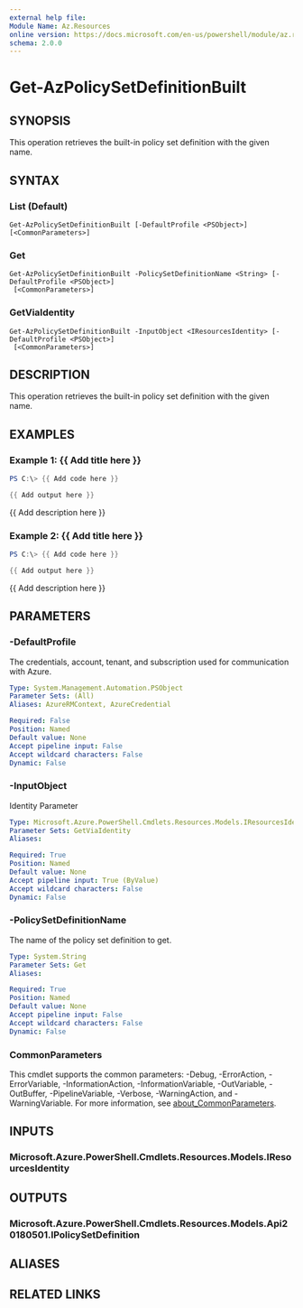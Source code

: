 ```yaml
---
external help file:
Module Name: Az.Resources
online version: https://docs.microsoft.com/en-us/powershell/module/az.resources/get-azpolicysetdefinitionbuilt
schema: 2.0.0
---
```


# Get-AzPolicySetDefinitionBuilt

## SYNOPSIS
This operation retrieves the built-in policy set definition with the given name.

## SYNTAX

### List (Default)
```
Get-AzPolicySetDefinitionBuilt [-DefaultProfile <PSObject>] [<CommonParameters>]
```

### Get
```
Get-AzPolicySetDefinitionBuilt -PolicySetDefinitionName <String> [-DefaultProfile <PSObject>]
 [<CommonParameters>]
```

### GetViaIdentity
```
Get-AzPolicySetDefinitionBuilt -InputObject <IResourcesIdentity> [-DefaultProfile <PSObject>]
 [<CommonParameters>]
```

## DESCRIPTION
This operation retrieves the built-in policy set definition with the given name.

## EXAMPLES

### Example 1: {{ Add title here }}
```powershell
PS C:\> {{ Add code here }}

{{ Add output here }}
```

{{ Add description here }}

### Example 2: {{ Add title here }}
```powershell
PS C:\> {{ Add code here }}

{{ Add output here }}
```

{{ Add description here }}

## PARAMETERS

### -DefaultProfile
The credentials, account, tenant, and subscription used for communication with Azure.

```yaml
Type: System.Management.Automation.PSObject
Parameter Sets: (All)
Aliases: AzureRMContext, AzureCredential

Required: False
Position: Named
Default value: None
Accept pipeline input: False
Accept wildcard characters: False
Dynamic: False
```

### -InputObject
Identity Parameter

```yaml
Type: Microsoft.Azure.PowerShell.Cmdlets.Resources.Models.IResourcesIdentity
Parameter Sets: GetViaIdentity
Aliases:

Required: True
Position: Named
Default value: None
Accept pipeline input: True (ByValue)
Accept wildcard characters: False
Dynamic: False
```

### -PolicySetDefinitionName
The name of the policy set definition to get.

```yaml
Type: System.String
Parameter Sets: Get
Aliases:

Required: True
Position: Named
Default value: None
Accept pipeline input: False
Accept wildcard characters: False
Dynamic: False
```

### CommonParameters
This cmdlet supports the common parameters: -Debug, -ErrorAction, -ErrorVariable, -InformationAction, -InformationVariable, -OutVariable, -OutBuffer, -PipelineVariable, -Verbose, -WarningAction, and -WarningVariable. For more information, see [about_CommonParameters](http://go.microsoft.com/fwlink/?LinkID=113216).

## INPUTS

### Microsoft.Azure.PowerShell.Cmdlets.Resources.Models.IResourcesIdentity

## OUTPUTS

### Microsoft.Azure.PowerShell.Cmdlets.Resources.Models.Api20180501.IPolicySetDefinition

## ALIASES

## RELATED LINKS

